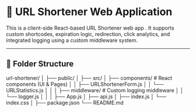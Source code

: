 # 🔗 URL Shortener Web Application

This is a client-side React-based URL Shortener web app .  It supports custom shortcodes, expiration logic, redirection, click analytics, and integrated logging using a custom middleware system.

---

## 📁 Folder Structure

url-shortener/
│
├── public/
│
├── src/
│ ├── components/ # React components (UI & Pages)
│ │ ├── URLShortenerForm.js
│ │ └── URLStatistics.js
│ │
│ ├── middleware/ # Custom logging middleware
│ │ └── logger.js
│ │
│ ├── App.js 
│ ├── api.js 
│ ├── index.js 
│ └── index.css 
│
├── package.json
└── README.md 
